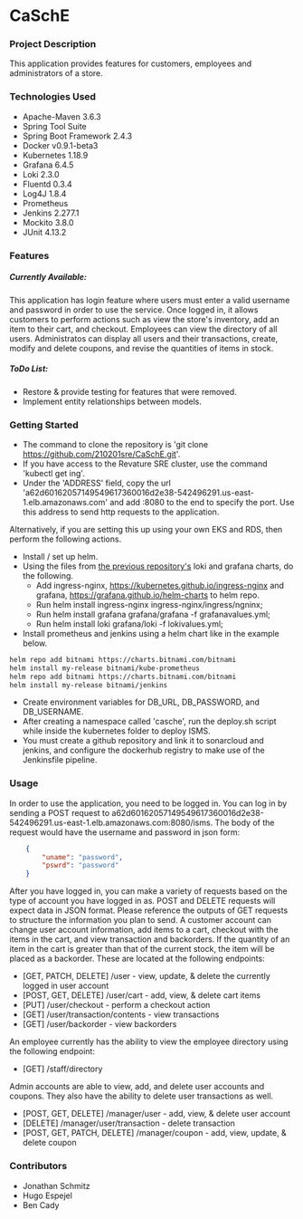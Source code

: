 # CaSchE

### Project Description
This application provides features for customers, employees and administrators of a store. 

### Technologies Used
* Apache-Maven 3.6.3
* Spring Tool Suite
* Spring Boot Framework 2.4.3
* Docker v0.9.1-beta3
* Kubernetes 1.18.9
* Grafana 6.4.5
* Loki 2.3.0
* Fluentd 0.3.4
* Log4J 1.8.4
* Prometheus
* Jenkins 2.277.1
* Mockito 3.8.0
* JUnit 4.13.2

### Features
##### Currently Available:
This application has login feature where users must enter a valid username and password in order to use the service. Once logged in, it allows customers to perform actions such as view the store's inventory, add an item to their cart, and checkout. Employees can view the directory of all users. Administratos can display all users and their transactions, create, modify and delete coupons, and revise the quantities of items in stock.

##### ToDo List:
- Restore & provide testing for features that were removed.
- Implement entity relationships between models.


### Getting Started
* The command to clone the repository is 'git clone https://github.com/210201sre/CaSchE.git'.
* If you have access to the Revature SRE cluster, use the command 'kubectl get ing'.
* Under the 'ADDRESS' field, copy the url 'a62d60162057149549617360016d2e38-542496291.us-east-1.elb.amazonaws.com' and add :8080 to the end to specify the port. Use this address to send http requests to the application.

Alternatively, if you are setting this up using your own EKS and RDS, then perform the following actions.
* Install / set up helm.
* Using the files from [the previous repository's](https://github.com/210201sre/JonathanSchmitz-p1/tree/main/Project1/kubernetes) loki and grafana charts, do the following.
  * Add ingress-nginx, https://kubernetes.github.io/ingress-nginx and grafana, https://grafana.github.io/helm-charts to helm repo.
  * Run helm install ingress-nginx ingress-nginx/ingress/ngninx;
  * Run helm install grafana grafana/grafana -f grafanavalues.yml;
  * Run helm install loki grafana/loki -f lokivalues.yml;
* Install prometheus and jenkins using a helm chart like in the example below.
```sh
helm repo add bitnami https://charts.bitnami.com/bitnami
helm install my-release bitnami/kube-prometheus
helm repo add bitnami https://charts.bitnami.com/bitnami
helm install my-release bitnami/jenkins
```
* Create environment variables for DB_URL, DB_PASSWORD, and DB_USERNAME.
* After creating a namespace called 'casche', run the deploy.sh script while inside the kubernetes folder to deploy ISMS.
* You must create a github repository and link it to sonarcloud and jenkins, and configure the dockerhub registry to make use of the Jenkinsfile pipeline.

### Usage

In order to use the application, you need to be logged in. You can log in by sending a POST request to a62d60162057149549617360016d2e38-542496291.us-east-1.elb.amazonaws.com:8080/isms. The body of the request would have the username and password in json form:
```JSON
    {
        "uname": "password",
        "pswrd": "password"
    }
```

After you have logged in, you can make a variety of requests based on the type of account you have logged in as. POST and DELETE requests will expect data in JSON format. Please reference the outputs of GET requests to structure the information you plan to send.
A customer account can change user account information, add items to a cart, checkout with the items in the cart, and view transaction and backorders. If the quantity of an item in the cart is greater than that of the current stock, the item will be placed as a backorder. These are located at the following endpoints:
- \[GET, PATCH, DELETE] /user - view, update, & delete the currently logged in user account
- \[POST, GET, DELETE] /user/cart - add, view, & delete cart items
- \[PUT] /user/checkout - perform a checkout action
- \[GET] /user/transaction/contents - view transactions
- \[GET] /user/backorder - view backorders

An employee currently has the ability to view the employee directory using the following endpoint:
- \[GET] /staff/directory

Admin accounts are able to view, add, and delete user accounts and coupons. They also have the ability to delete user transactions as well.
- \[POST, GET, DELETE] /manager/user - add, view, & delete user account
- \[DELETE] /manager/user/transaction - delete transaction
- \[POST, GET, PATCH, DELETE] /manager/coupon - add, view, update, & delete coupon


### Contributors
* Jonathan Schmitz
* Hugo Espejel
* Ben Cady
